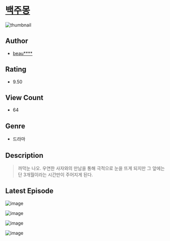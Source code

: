 # [백주몽](https://comic.naver.com/bestChallenge/list?titleId=810085)
![thumbnail](https://image-comic.pstatic.net/user_contents_data/challenge_comic/2023/05/23/360960/upload_3832907851884541753_480x623.jpeg)

## Author
- [beau****](https://comic.naver.com/artistTitle?id=360960)

## Rating
- 9.50

## View Count
- 64

## Genre
- 드라마

## Description
> 까막눈 나오. 우연한 사자와의 만남을 통해 극적으로 눈을 뜨게 되지만 그 앞에는 단 3개월이라는 시간만이 주어지게 된다.


## Latest Episode
![image](https://image-comic.pstatic.net/user_contents_data/challenge_comic/2023/05/23/360960/upload_3617571587598934883.jpeg)

![image](https://image-comic.pstatic.net/user_contents_data/challenge_comic/2023/05/23/360960/upload_3847535772529156705.jpeg)

![image](https://image-comic.pstatic.net/user_contents_data/challenge_comic/2023/05/23/360960/upload_3833185843575861811.jpeg)

![image](https://image-comic.pstatic.net/user_contents_data/challenge_comic/2023/05/23/360960/upload_3546079362416730465.jpeg)
